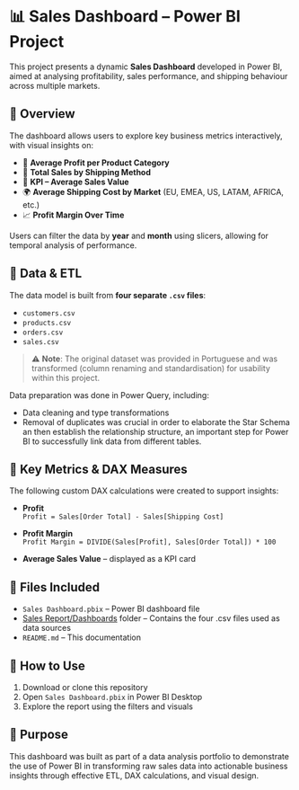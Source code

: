 
# 📊 Sales Dashboard – Power BI Project

This project presents a dynamic **Sales Dashboard** developed in Power BI, aimed at analysing profitability, sales performance, and shipping behaviour across multiple markets.

## 🧾 Overview

The dashboard allows users to explore key business metrics interactively, with visual insights on:

- 💸 **Average Profit per Product Category**
- 🚚 **Total Sales by Shipping Method**
- 🧮 **KPI – Average Sales Value**
- 🌍 **Average Shipping Cost by Market** (EU, EMEA, US, LATAM, AFRICA, etc.)
- 📈 **Profit Margin Over Time**

Users can filter the data by **year** and **month** using slicers, allowing for temporal analysis of performance.

## 🔧 Data & ETL

The data model is built from **four separate `.csv` files**:

- `customers.csv`
- `products.csv`
- `orders.csv`
- `sales.csv`

> ⚠️ **Note**: The original dataset was provided in Portuguese and was transformed (column renaming and standardisation) for usability within this project.

Data preparation was done in Power Query, including:
- Data cleaning and type transformations
- Removal of duplicates was crucial in order to elaborate the Star Schema an then establish the relationship structure, an important step for Power BI to successfully link data from different tables.

## 📐 Key Metrics & DAX Measures

The following custom DAX calculations were created to support insights:

- **Profit**  
  `Profit = Sales[Order Total] - Sales[Shipping Cost]`

- **Profit Margin**  
  `Profit Margin = DIVIDE(Sales[Profit], Sales[Order Total]) * 100`

- **Average Sales Value** – displayed as a KPI card

## 📁 Files Included

- `Sales Dashboard.pbix` – Power BI dashboard file  
- [Sales Report/Dashboards](https://github.com/eltonjunior84/PowerBI-Projects/tree/6b6711239661e03a672ba063c20e28976e3176b6/Sales%20Report/Dashboards) folder – Contains the four .csv files used as data sources
- `README.md` – This documentation

## 🚀 How to Use

1. Download or clone this repository
2. Open `Sales Dashboard.pbix` in Power BI Desktop
3. Explore the report using the filters and visuals

## 🎯 Purpose

This dashboard was built as part of a data analysis portfolio to demonstrate the use of Power BI in transforming raw sales data into actionable business insights through effective ETL, DAX calculations, and visual design.
